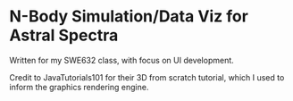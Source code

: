 # N-Body Simulation/Data Viz for Astral Spectra

Written for my SWE632 class, with focus on UI development. 

Credit to JavaTutorials101 for their 3D from scratch tutorial, which I used to inform the graphics rendering engine.

